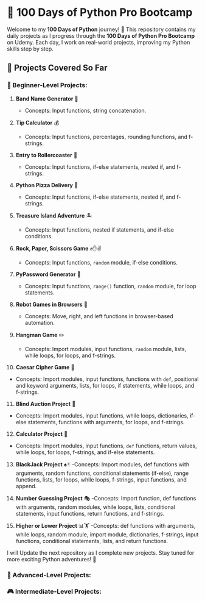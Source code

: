# 🐍 100 Days of Python Pro Bootcamp 

Welcome to my **100 Days of Python** journey! 🚀 This repository contains my daily projects as I progress through the **100 Days of Python Pro Bootcamp** on Udemy. Each day, I work on real-world projects, improving my Python skills step by step.

## 📌 Projects Covered So Far

### 🏁 Beginner-Level Projects:
1. **Band Name Generator** 🎸  
   - Concepts: Input functions, string concatenation.

2. **Tip Calculator** 💰  
   - Concepts: Input functions, percentages, rounding functions, and f-strings.

3. **Entry to Rollercoaster** 🎢  
   - Concepts: Input functions, if-else statements, nested if, and f-strings.

4. **Python Pizza Delivery** 🍕  
   - Concepts: Input functions, if-else statements, nested if, and f-strings.

5. **Treasure Island Adventure** 🏝️  
   - Concepts: Input functions, nested if statements, and if-else conditions.

6. **Rock, Paper, Scissors Game** ✊✋✌️  
   - Concepts: Input functions, `random` module, if-else conditions.

7. **PyPassword Generator** 🔐  
   - Concepts: Input functions, `range()` function, `random` module, for loop statements.

8. **Robot Games in Browsers** 🤖  
   - Concepts: Move, right, and left functions in browser-based automation.

9. **Hangman Game** ✏️  
   - Concepts: Import modules, input functions, `random` module, lists, while loops, for loops, and f-strings.

10. **Caesar Cipher Game** 🔢  
   - Concepts: Import modules, input functions, functions with `def`, positional and keyword arguments, lists, for loops, if statements, while loops, and f-strings.

11. **Blind Auction Project** 🏦  
   - Concepts: Import modules, input functions, while loops, dictionaries, if-else statements, functions with arguments, for loops, and f-strings.

12. **Calculator Project** 🧮  
   - Concepts: Import modules, input functions, `def` functions, return values, while loops, for loops, f-strings, and if-else statements.

13. **BlackJack Project** ♠️🃏
    -Concepts: Import modules, def functions with arguments, random functions, conditional statements (if-else), range functions, lists, for loops, while loops, f-strings, input functions, and append.

14. **Number Guessing Project** 🎭
    -Concepts: Import function, def functions with arguments, random modules, while loops, lists, conditional statements, input functions, return functions, and f-strings.

15. **Higher or Lower Project** 📊🏋️
    -Concepts: def functions with arguments, while loops, random module, import module, dictionaries, f-strings, input functions, conditional statements, lists, and return functions.

I will Update the next repository as I complete new projects. Stay tuned for more exciting Python adventures! 🚀
### 🧠 Advanced-Level Projects:
### 🎮 Intermediate-Level Projects:
